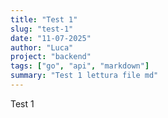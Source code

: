 ```yaml
---
title: "Test 1"
slug: "test-1"
date: "11-07-2025"
author: "Luca"
project: "backend"
tags: ["go", "api", "markdown"]
summary: "Test 1 lettura file md"
---
```


Test 1
